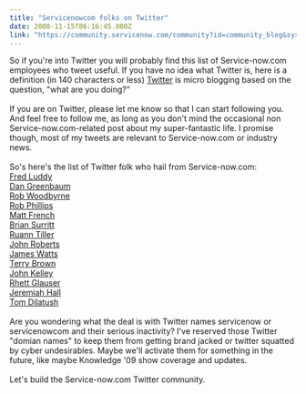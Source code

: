 ```yaml
---
title: "Servicenowcom folks on Twitter"
date: 2008-11-15T06:16:45.000Z
link: "https://community.servicenow.com/community?id=community_blog&sys_id=039dae69dbd0dbc01dcaf3231f961927"
---
```

<p>So if you're into Twitter you will probably find this list of Service-now.com employees who tweet useful. If you have no idea what Twitter is, here is a definition (in 140 characters or less) <a title="itter.com/rglauser" href="http://twitter.com/rglauser" rel="lightframe">Twitter</a> is micro blogging based on the question, "what are you doing?" <br /><br />If you are on Twitter, please let me know so that I can start following you. And feel free to follow me, as long as you don't mind the occasional non Service-now.com-related post about my super-fantastic life. I promise though, most of my tweets are relevant to Service-now.com or industry news.<br /><br />So's here's the list of Twitter folk who hail from Service-now.com:<br /><a title="itter.com/fred_luddy" href="http://twitter.com/fred_luddy" rel="lightframe">Fred Luddy</a><br /><a title="itter.com/dgreenbaum" href="http://twitter.com/dgreenbaum" rel="lightframe">Dan Greenbaum</a><br /><a title="itter.com/rwoodbyrne" href="http://twitter.com/rwoodbyrne" rel="lightframe">Rob Woodbyrne</a><br /><a title="itter.com/robmphillips" href="http://twitter.com/robmphillips" rel="lightframe">Rob Phillips</a><br /><a title="itter.com/matthewfrench9" href="http://twitter.com/matthewfrench9" rel="lightframe">Matt French</a><br /><a title="itter.com/bsurritt" href="http://twitter.com/bsurritt" rel="lightframe">Brian Surritt</a><br /><a title="itter.com/rtiller" href="http://twitter.com/rtiller" rel="lightframe">Ruann Tiller</a><br /><a title="itter.com/j_roberts" href="http://twitter.com/j_roberts" rel="lightframe">John Roberts</a><br /><a title="itter.com/jpwatts38" href="http://twitter.com/jpwatts38" rel="lightframe">James Watts</a><br /><a title="itter.com/tbrown16" href="http://twitter.com/tbrown16" rel="lightframe">Terry Brown</a><br /><a title="itter.com/jskelley714" href="http://twitter.com/jskelley714" rel="lightframe">John Kelley</a><br /><a title="itter.com/rglauser" href="http://twitter.com/rglauser" rel="lightframe">Rhett Glauser</a><br /><a title="itter.com/jeremiahrhall" href="http://twitter.com/jeremiahrhall" rel="lightframe">Jeremiah Hall</a><br /><a title="itter.com/8sigmas" href="http://twitter.com/8sigmas" rel="lightframe">Tom Dilatush</a><br /><br />Are you wondering what the deal is with Twitter names servicenow or servicenowcom and their serious inactivity? I've reserved those Twitter "domian names" to keep them from getting brand jacked or twitter squatted by cyber undesirables. Maybe we'll activate them for something in the future, like maybe Knowledge '09 show coverage and updates.<br /><br />Let's build the Service-now.com Twitter community.</p>
